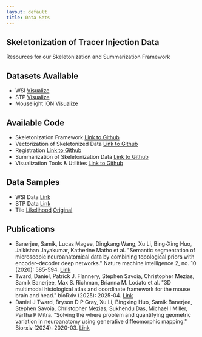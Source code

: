 ```yaml
---
layout: default
title: Data Sets
---
```


## Skeletonization of Tracer Injection Data
Resources for our Skeletonization and Summarization Framework

## Datasets Available
- WSI [Visualize](https://brainviewer.org:4200/CSHL/V1/view/850001/1/112)
- STP [Visualize](https://brainviewer.org:4200/CSHL/V1/view/850006/1/69)
- Mouselight ION [Visualize](https://neuroxiv.org/)

## Available Code
- Skeletonization Framework [Link to Github](https://github.com/MitraLab-Organization/2D-Skeletonization/tree/main/Skektonization_Suite) 
- Vectorization of Skeletonized Data [Link to Github](https://github.com/MitraLab-Organization/2D-Skeletonization/tree/main/Vectorization)
- Registration [Link to Github](https://github.com/twardlab/emlddmm)
- Summarization of Skeletonization Data [Link to Github](https://github.com/MitraLab-Organization/2D-Skeletonization/tree/main/Summarization)
- Visualization Tools & Utilities [Link to Github](https://github.com/MitraLab-Organization/2D-Skeletonization/tree/main/Utilities)

## Data Samples
- WSI Data [Link](https://drive.google.com/file/d/1Izmf4D7eJV13S11ffSIhOzhaTjlkzYt_/view?usp=sharing)
- STP Data [Link](https://drive.google.com/file/d/1j_IkIHCJkFBkGadvUz24_1W1XqpKDiaF/view?usp=sharing)
- Tile [Likelihood](https://drive.google.com/file/d/1I7BCvxPcZ7XLPyxDrcdPebwy7QJrvLK2/view?usp=drive_link) [Original](https://drive.google.com/file/d/1azSahB9rP_YRr_GIXgaaex5YQAc16FKz/view?usp=drive_link)

## Publications 
- Banerjee, Samik, Lucas Magee, Dingkang Wang, Xu Li, Bing-Xing Huo, Jaikishan Jayakumar, Katherine Matho et al. "Semantic segmentation of microscopic neuroanatomical data by combining topological priors with encoder–decoder deep networks." Nature machine intelligence 2, no. 10 (2020): 585-594. [Link](https://www.nature.com/articles/s42256-020-0227-9)
- Tward, Daniel, Patrick J. Flannery, Stephen Savoia, Christopher Mezias, Samik Banerjee, Max S. Richman, Brianna M. Lodato et al. "3D multimodal histological atlas and coordinate framework for the mouse brain and head." bioRxiv (2025): 2025-04. [Link](https://www.biorxiv.org/content/10.1101/2025.04.30.650246v1.abstract)
- Daniel J Tward, Bryson D P Gray, Xu Li, Bingxing Huo, Samik Banerjee, Stephen Savoia, Christopher Mezias, Sukhendu Das, Michael I Miller, Partha P Mitra. "Solving the where problem and quantifying geometric variation in neuroanatomy using generative diffeomorphic mapping." Biorxiv (2024): 2020-03. [Link](https://www.biorxiv.org/content/10.1101/2020.03.22.002618v2.abstract)
